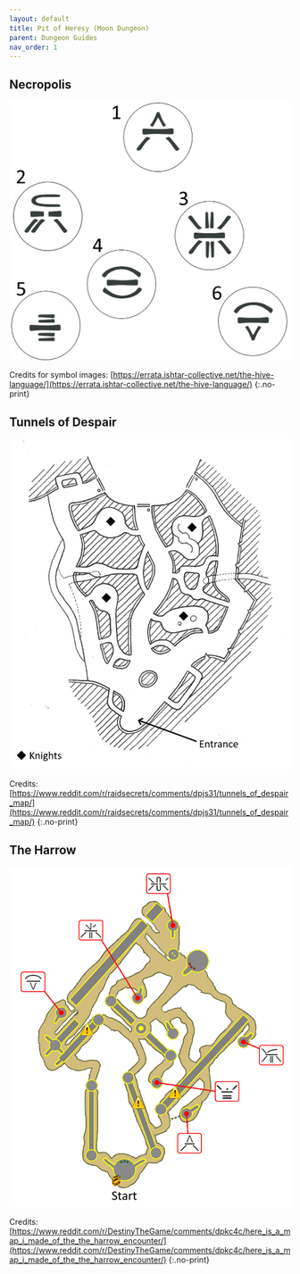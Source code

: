 ```yaml
---
layout: default
title: Pit of Heresy (Moon Dungeon)
parent: Dungeon Guides
nav_order: 1
---
```


<div style="page-break-inside:avoid" markdown="1">

## Necropolis

![Relative locations of towers](/assets/img/pit_of_heresy_1.png)

Credits for symbol images: [https://errata.ishtar-collective.net/the-hive-language/](https://errata.ishtar-collective.net/the-hive-language/)
{:.no-print}

</div>
<div style="page-break-inside:avoid" markdown="1">

## Tunnels of Despair

![Tunnels map](/assets/img/pit_of_heresy_2.jpg)

Credits: [https://www.reddit.com/r/raidsecrets/comments/dpjs31/tunnels_of_despair_map/](https://www.reddit.com/r/raidsecrets/comments/dpjs31/tunnels_of_despair_map/)
{:.no-print}

</div>
<div style="page-break-inside:avoid" markdown="1">

## The Harrow

![Harrow map](/assets/img/pit_of_heresy_3.png)

Credits: [https://www.reddit.com/r/DestinyTheGame/comments/dpkc4c/here_is_a_map_i_made_of_the_the_harrow_encounter/](https://www.reddit.com/r/DestinyTheGame/comments/dpkc4c/here_is_a_map_i_made_of_the_the_harrow_encounter/)
{:.no-print}

</div>
